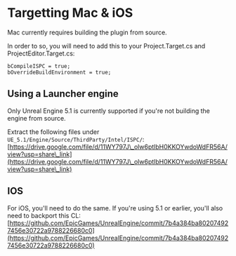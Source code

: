 # Targetting Mac & iOS

Mac currently requires building the plugin from source.

In order to so, you will need to add this to your Project.Target.cs and ProjectEditor.Target.cs:

```
bCompileISPC = true;
bOverrideBuildEnvironment = true;
```

## Using a Launcher engine

Only Unreal Engine 5.1 is currently supported if you're not building the engine from source.

Extract the following files under `UE_5.1/Engine/Source/ThirdParty/Intel/ISPC/`: [https://drive.google.com/file/d/11WY797J\_olw6ptlbH0KKOYwdoWdFR56A/view?usp=share\_link](https://drive.google.com/file/d/11WY797J\_olw6ptlbH0KKOYwdoWdFR56A/view?usp=share\_link)

## IOS

For iOS, you'll need to do the same. If you're using 5.1 or earlier, you'll also need to backport this CL: [https://github.com/EpicGames/UnrealEngine/commit/7b4a384ba802074927456e30722a9788226680c0](https://github.com/EpicGames/UnrealEngine/commit/7b4a384ba802074927456e30722a9788226680c0)
